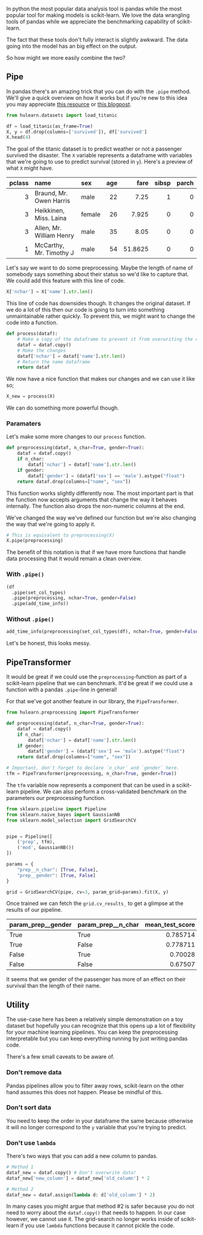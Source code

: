 In python the most popular data analysis tool is pandas while the most popular
tool for making models is scikit-learn. We love the data wrangling tools of pandas
while we appreciate the benchmarking capability of scikit-learn.

The fact that these tools don't fully interact is slightly awkward. The data
going into the model has an big effect on the output.

So how might we more easily combine the two?

## Pipe

In pandas there's an amazing trick that you can do with the `.pipe` method. We'll
give a quick overview on how it works but if you're new to this idea you may appreciate
[this resource](https://calmcode.io/pandas-pipe/introduction.html) or
[this blogpost](https://tomaugspurger.github.io/method-chaining).

```python
from hulearn.datasets import load_titanic

df = load_titanic(as_frame=True)
X, y = df.drop(columns=['survived']), df['survived']
X.head(4)
```

The goal of the titanic dataset is to predict weather or not a passenger survived
the disaster. The `X` variable represents a dataframe with variables that we're going to use
to predict survival (stored in `y`). Here's a preview of what `X` might have.

|   pclass | name                    | sex    |   age |   fare |   sibsp |   parch |
|---------:|:------------------------|:-------|------:|-------:|--------:|--------:|
|        3 | Braund, Mr. Owen Harris | male   |    22 |   7.25 |       1 |       0 |
|        3 | Heikkinen, Miss. Laina  | female |    26 |  7.925 |       0 |       0 |
|        3 | Allen, Mr. William Henry| male   |    35 |  8.05  |       0 |       0 |
|        1 | McCarthy, Mr. Timothy J | male   |    54 | 51.8625|       0 |       0 |

Let's say we want to do some preprocessing. Maybe the length of name of somebody
says something about their status so we'd like to capture that. We could add this
feature with this line of code.

```python
X['nchar'] = X['name'].str.len()
```

This line of code has downsides though. It changes the original dataset. If we do
a lot of this then our code is going to turn into something unmaintainable rather
quickly. To prevent this, we might want to change the code into a function.

```python
def process(dataf):
    # Make a copy of the dataframe to prevent it from overwriting the original data.
    dataf = dataf.copy()
    # Make the changes
    dataf['nchar'] = dataf['name'].str.len()
    # Return the name dataframe
    return dataf
```

We now have a nice function that makes our changes and we can use it like so;

```python
X_new = process(X)
```

We can do something more powerful though.

### Paramaters

Let's make some more changes to our `process` function.

```python
def preprocessing(dataf, n_char=True, gender=True):
    dataf = dataf.copy()
    if n_char:
        dataf['nchar'] = dataf['name'].str.len()
    if gender:
        dataf['gender'] = (dataf['sex'] == 'male').astype("float")
    return dataf.drop(columns=["name", "sex"])
```

This function works slightly differently now. The most important part is that the
function now accepts arguments that change the way it behaves internally. The function
also drops the non-numeric columns at the end.

We've changed the way we've defined our function but we're also changing the way
that we're going to apply it.

```python
# This is equivalent to preprocessing(X)
X.pipe(preprocessing)
```

The benefit of this notation is that if we have more functions that handle
data processing that it would remain a clean overview.

### With `.pipe()`

```python
(df
  .pipe(set_col_types)
  .pipe(preprocessing, nchar=True, gender=False)
  .pipe(add_time_info))
```

### Without `.pipe()`

```python
add_time_info(preprocessing(set_col_types(df), nchar=True, gender=False))
```

Let's be honest, this looks messy.

## PipeTransformer

It would be great if we could use the `preprocessing`-function as part of a
scikit-learn pipeline that we can benchmark. It'd be great if we could use
a function with a pandas `.pipe`-line in general!

For that we've got another feature in our library, the `PipeTransformer`.

```python
from hulearn.preprocessing import PipeTransformer

def preprocessing(dataf, n_char=True, gender=True):
    dataf = dataf.copy()
    if n_char:
        dataf['nchar'] = dataf['name'].str.len()
    if gender:
        dataf['gender'] = (dataf['sex'] == 'male').astype("float")
    return dataf.drop(columns=["name", "sex"])

# Important, don't forget to declare `n_char` and `gender` here.
tfm = PipeTransformer(preprocessing, n_char=True, gender=True))
```

The `tfm` variable now represents a component that can be used in a scikit-learn
pipeline. We can also perform a cross-validated benchmark on the parameters our
preprocessing function.

```python
from sklearn.pipeline import Pipeline
from sklearn.naive_bayes import GaussianNB
from sklearn.model_selection import GridSearchCV


pipe = Pipeline([
    ('prep', tfm),
    ('mod', GaussianNB())
])

params = {
    "prep__n_char": [True, False],
    "prep__gender": [True, False]
}

grid = GridSearchCV(pipe, cv=3, param_grid=params).fit(X, y)
```

Once trained we can fetch the `grid.cv_results_` to get a glimpse at
the results of our pipeline.

| param_prep__gender   | param_prep__n_char   |   mean_test_score |
|:---------------------|:---------------------|------------------:|
| True                 | True                 |          0.785714 |
| True                 | False                |          0.778711 |
| False                | True                 |          0.70028  |
| False                | False                |          0.67507  |

It seems that we gender of the passenger has more of an effect on their
survival than the length of their name.

## Utility

The use-case here has been a relatively simple demonstration on a toy
dataset but hopefully you can recognize that this opens up a lot of
flexibility for your machine learning pipelines. You can keep the
preprocessing interpretable but you can keep everything running by
just writing pandas code.

There's a few small caveats to be aware of.

### Don't remove data

Pandas pipelines allow you to filter away rows, scikit-learn on the
other hand assumes this does not happen. Please be mindful of this.

### Don't sort data

You need to keep the order in your dataframe the same because otherwise
it will no longer correspond to the `y` variable that you're trying to
predict.

### Don't use `lambda`

There's two ways that you can add a new column to pandas.

```python
# Method 1
dataf_new = dataf.copy() # Don't overwrite data!
dataf_new['new_column'] = dataf_new['old_column'] * 2

# Method 2
dataf_new = dataf.assign(lambda d: d['old_column'] * 2)
```

In many cases you might argue that method #2 is safer because you
do not need to worry about the `dataf.copy()` that needs to happen.
In our case however, we cannot use it. The grid-search no longer works
inside of scikit-learn if you use `lambda` functions because it cannot
pickle the code.
